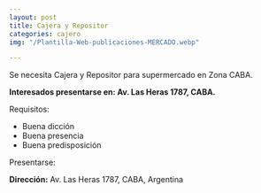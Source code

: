 ```yaml
---
layout: post
title: Cajera y Repositor
categories: cajero
img: "/Plantilla-Web-publicaciones-MERCADO.webp"

---
```

Se necesita Cajera y Repositor para supermercado en Zona CABA.

**Interesados presentarse en: Av. Las Heras 1787, CABA.**

Requisitos:

* Buena dicción
* Buena presencia
* Buena predisposición

Presentarse:

**Dirección:** Av. Las Heras 1787, CABA, Argentina